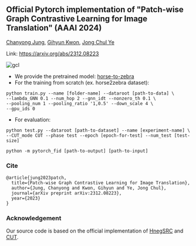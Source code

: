 ## Official Pytorch implementation of "Patch-wise Graph Contrastive Learning for Image Translation" (AAAI 2024)
[Chanyong Jung](https://sites.google.com/view/jcy132), [Gihyun Kwon](https://sites.google.com/view/gihyunkwon), [Jong Chul Ye](https://bispl.weebly.com/professor.html) 

Link: https://arxiv.org/abs/2312.08223

![gcl](https://github.com/jcy132/PatchGCL/assets/52989204/af5ed888-cc62-4657-b348-bda295398f99)
* We provide the pretrained model: [horse-to-zebra](https://drive.google.com/file/d/1T-gaGGrg7mVytUmlCeZ-ExbrIa9D8iCF/view?usp=sharing)
* For the training from scratch (ex. horse2zebra dataset):
```
python train.py --name [folder-name] --dataroot [path-to-data] \
--lambda_GNN 0.1 --num_hop 2 --gnn_idt --nonzero_th 0.1 \
--pooling_num 1 --pooling_ratio '1,0.5' --down_scale 4 \
--gpu_ids 0
```
* For evaluation:
```
python test.py --dataroot [path-to-dataset] --name [experiment-name] \
--CUT_mode CUT --phase test --epoch [epoch-for-test] --num_test [test-size]

python -m pytorch_fid [path-to-output] [path-to-input]
```


### Cite
```
@article{jung2023patch,
  title={Patch-wise Graph Contrastive Learning for Image Translation},
  author={Jung, Chanyong and Kwon, Gihyun and Ye, Jong Chul},
  journal={arXiv preprint arXiv:2312.08223},
  year={2023}
}
```

### Acknowledgement
Our source code is based on the official implementation of [HnegSRC](https://github.com/jcy132/Hneg_SRC) and [CUT](https://github.com/taesungp/contrastive-unpaired-translation). 
